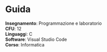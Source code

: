 # Guida

**Insegnamento**: Programmazione e laboratorio<br>
**CFU**: 12<br>
**Linguagg**i: C<br>
**Software**: Visual Studio Code<br>
**Corso**: Informatica<br>
